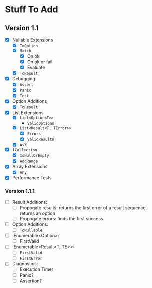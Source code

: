 # Stuff To Add
## Version 1.1
- [x] Nullable Extensions
  - [x] `ToOption`
  - [x] `Match`
    - [x] On ok
    - [x] On ok or fail
    - [x] Evaluate
  - [x] `ToResult`
- [x] Debugging
  - [x] `Assert`
  - [x] `Panic`
  - [x] `Test`
- [x] Option Additions
  - [x] `ToResult`
- [x] List Extensions
  - [x] `List<Option<T>>`
    - `ValidOptions`
  - [x] `List<Result<T, TError>>`
    - [x] `Errors`
    - [x] `ValidResults`
  - [x] `As`?
- [x] `ICollection`
  - [x] `IsNullOrEmpty`
  - [x] `AddRange`
- [x] Array Extensions
  - [x] `Any`
- [x] Performance Tests
### Version 1.1.1
- [ ] Result Additions:
  - [ ] Propogate results: returns the first error of a result sequence, returns an option
  - [ ] Propogate errors: finds the first success
- [ ] Option Additions:
  - [ ] `ToNullable`
- [ ] IEnumerable<Option<T>>:
  - [ ] FirstValid
- [ ] IEnumerable<Result<T, TE>>:
  - [ ] `FirstValid`
  - [ ] `FirstError`
- [ ] Diagnostics:
  - [ ] Execution Timer
  - [ ] Panic?
  - [ ] Assertion?
